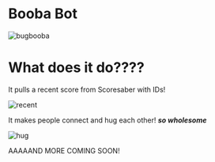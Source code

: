 # Booba Bot 
![bugbooba](https://user-images.githubusercontent.com/85846415/201528265-988595c2-b2a2-4626-a550-c4fc82ce0a4d.jpeg)

# What does it do????

It pulls a recent score from Scoresaber with IDs!

![recent](https://user-images.githubusercontent.com/85846415/201528169-031fb3c5-a969-4113-92ef-af604433a0db.png)

It makes people connect and hug each other! ***so wholesome***

![hug](https://user-images.githubusercontent.com/85846415/201528207-d0f12c75-02c7-4f9f-ac57-4c1d3603f2da.png)



AAAAAND MORE COMING SOON!
